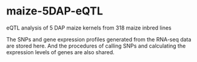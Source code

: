 # maize-5DAP-eQTL

eQTL analysis of 5 DAP maize kernels from 318 maize inbred lines

The SNPs and gene expression profiles generated from the RNA-seq data are stored here. And the procedures of calling SNPs and calculating the expression levels of genes are also shared. 
